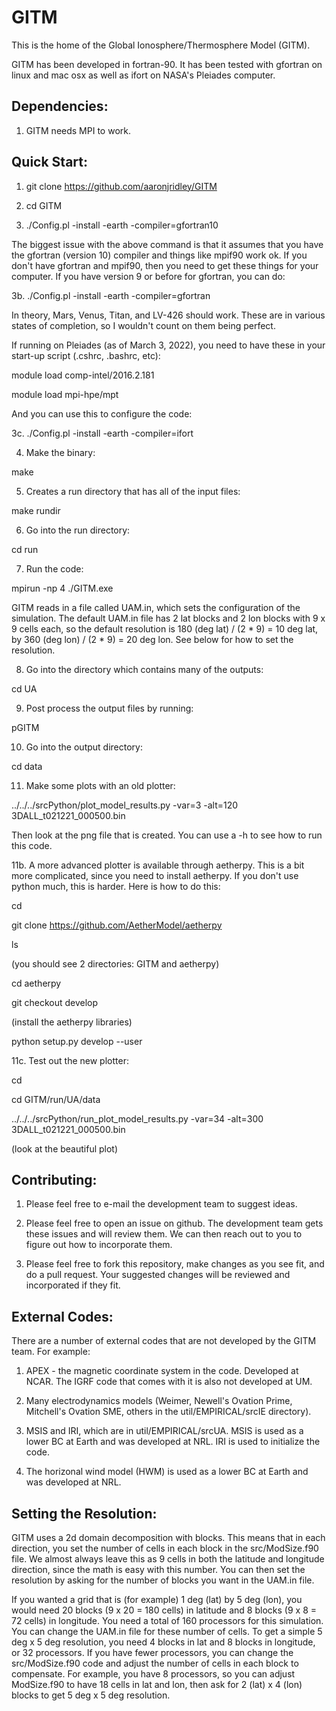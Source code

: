 # GITM
This is the home of the Global Ionosphere/Thermosphere Model (GITM).

GITM has been developed in fortran-90. It has been tested with gfortran
on linux and mac osx as well as ifort on NASA's Pleiades computer.

## Dependencies:

1. GITM needs MPI to work.

## Quick Start:

1. git clone https://github.com/aaronjridley/GITM

2. cd GITM

3. ./Config.pl -install -earth -compiler=gfortran10

The biggest issue with the above command is that it assumes that you
have the gfortran (version 10) compiler and things like mpif90 work
ok.  If you don't have gfortran and mpif90, then you need to get these
things for your computer.  If you have version 9 or before for gfortran,
you can do:

3b. ./Config.pl -install -earth -compiler=gfortran

In theory, Mars, Venus, Titan, and LV-426 should work.  These are in
various states of completion, so I wouldn't count on them being
perfect. 

If running on Pleiades (as of March 3, 2022), you need to have these
in your start-up script (.cshrc, .bashrc, etc):

module load comp-intel/2016.2.181

module load mpi-hpe/mpt

And you can use this to configure the code:

3c. ./Config.pl -install -earth -compiler=ifort

4. Make the binary:

make

5. Creates a run directory that has all of the input files:

make rundir

6. Go into the run directory:

cd run

7. Run the code:

mpirun -np 4 ./GITM.exe

GITM reads in a file called UAM.in, which sets the configuration of
the simulation. The default UAM.in file has 2 lat blocks and 2 lon
blocks with 9 x 9 cells each, so the default resolution is 180 (deg
lat) / (2 * 9) = 10 deg lat, by 360 (deg lon) / (2 * 9) = 20 deg
lon. See below for how to set the resolution.

8. Go into the directory which contains many of the outputs:

cd UA

9. Post process the output files by running:

pGITM

10. Go into the output directory:

cd data

11. Make some plots with an old plotter:

../../../srcPython/plot_model_results.py -var=3 -alt=120 3DALL_t021221_000500.bin

Then look at the png file that is created.  You can use a -h to see
how to run this code.

11b. A more advanced plotter is available through aetherpy. This is a bit more
complicated, since you need to install aetherpy. If you don't use python
much, this is harder. Here is how to do this:

cd <directory where you started from>
  
git clone https://github.com/AetherModel/aetherpy

ls

(you should see 2 directories: GITM and aetherpy)

cd aetherpy
  
git checkout develop

(install the aetherpy libraries)

python setup.py develop --user

11c. Test out the new plotter:
  
cd <directory where you started from>

cd GITM/run/UA/data

../../../srcPython/run_plot_model_results.py -var=34 -alt=300 3DALL_t021221_000500.bin

(look at the beautiful plot)

## Contributing:

1. Please feel free to e-mail the development team to suggest ideas.

2. Please feel free to open an issue on github.  The development team
gets these issues and will review them.  We can then reach out to you
to figure out how to incorporate them.

3. Please feel free to fork this repository, make changes as you see
fit, and do a pull request.  Your suggested changes will be reviewed
and incorporated if they fit.

## External Codes:

There are a number of external codes that are not developed by the GITM
team.  For example:

1. APEX - the magnetic coordinate system in the code.  Developed at
NCAR. The IGRF code that comes with it is also not developed at UM.

2. Many electrodynamics models (Weimer, Newell's Ovation Prime,
Mitchell's Ovation SME, others in the util/EMPIRICAL/srcIE directory).

3. MSIS and IRI, which are in util/EMPIRICAL/srcUA. MSIS is used as a
lower BC at Earth and was developed at NRL. IRI is used to initialize
the code.

4. The horizonal wind model (HWM) is used as a lower BC at Earth and
was developed at NRL.

## Setting the Resolution:

GITM uses a 2d domain decomposition with blocks. This means that in
each direction, you set the number of cells in each block in the
src/ModSize.f90 file. We almost always leave this as 9 cells in both
the latitude and longitude direction, since the math is easy with this
number. You can then set the resolution by asking for the number of
blocks you want in the UAM.in file.

If you wanted a grid that is (for example) 1 deg (lat) by 5 deg (lon),
you would need 20 blocks (9 x 20 = 180 cells) in latitude and 8 blocks
(9 x 8 = 72 cells) in longitude.  You need a total of 160 processors for this
simulation. You can change the UAM.in file for these number of cells.
To get a simple 5 deg x 5 deg resolution, you need 4 blocks in lat
and 8 blocks in longitude, or 32 processors.  If you have fewer
processors, you can change the src/ModSize.f90 code and adjust the
number of cells in each block to compensate. For example, you have 8
processors, so you can adjust ModSize.f90 to have 18 cells in lat and
lon, then ask for 2 (lat) x 4 (lon) blocks to get 5 deg x 5 deg resolution.

